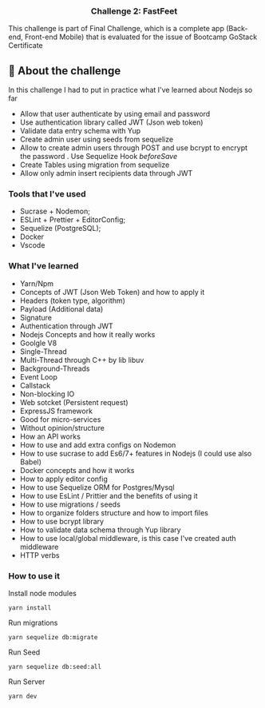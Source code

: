<h3 align="center">
  Challenge 2: FastFeet
</h3>

<p>
This challenge is part of Final Challenge, which is a complete app (Back-end, Front-end Mobile) that is evaluated for the issue of Bootcamp GoStack Certificate
</p>

## :rocket: About the challenge

In this challenge I had to put in practice what I've learned about Nodejs so far<br>

- Allow that user authenticate by using email and password
- Use authentication library called JWT (Json web token)
- Validate data entry schema with Yup
- Create admin user using seeds from sequelize
- Allow to create admin users through POST and use bcrypt to encrypt the password
 . Use Sequelize Hook *beforeSave*
- Create Tables using migration from sequelize
- Allow only admin insert recipients data through JWT

### **Tools that I've used**

- Sucrase + Nodemon;
- ESLint + Prettier + EditorConfig;
- Sequelize (PostgreSQL);
- Docker
- Vscode

### **What I've learned**

- Yarn/Npm
- Concepts of JWT (Json Web Token) and how to apply it
 - Headers (token type, algorithm)
 - Payload (Additional data)
 - Signature
- Authentication through JWT
- Nodejs Concepts and how it really works
 - Goolgle V8
 - Single-Thread
  - Multi-Thread through	C++ by lib libuv
  - Background-Threads
 - Event Loop
  - Callstack
 - Non-blocking IO
  - Web sotcket (Persistent request)
- ExpressJS framework
 - Good for micro-services
 - Without opinion/structure
- How an API works
- How to use and add extra configs on Nodemon
- How to use sucrase to add Es6/7+ features in Nodejs (I could use also Babel)
- Docker concepts and how it works
- How to apply editor config
- How to use Sequelize ORM for Postgres/Mysql
- How to use EsLint / Prittier and the benefits of using it
- How to use migrations / seeds
- How to organize folders structure and how to import files
- How to use bcrypt library
- How to validate data schema through Yup library
- How to use local/global middleware, is this case I've created auth middleware
- HTTP verbs

### **How to use it**

Install node modules
```
yarn install
```

Run migrations
```
yarn sequelize db:migrate
```

Run Seed
```
yarn sequelize db:seed:all
```

Run Server
```
yarn dev
```
